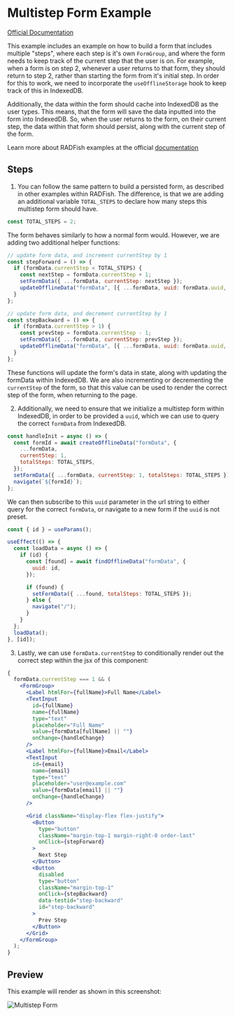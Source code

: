 # Multistep Form Example

[Official Documentation](https://nmfs-radfish.github.io/radfish/)

This example includes an example on how to build a form that includes multiple "steps", where each step is it's own `FormGroup`, and where the form needs to keep track of the current step that the user is on. For example, when a form is on step 2, whenever a user returns to that form, they should return to step 2, rather than starting the form from it's initial step. In order for this to work, we need to incorporate the `useOfflineStorage` hook to keep track of this in IndexedDB.

Additionally, the data within the form should cache into IndexedDB as the user types. This means, that the form will save the data inputted into the form into IndexedDB. So, when the user returns to the form, on their current step, the data within that form should persist, along with the current step of the form.

Learn more about RADFish examples at the official [documentation](https://nmfs-radfish.github.io/radfish/developer-documentation/examples-and-templates#examples)

## Steps

1. You can follow the same pattern to build a persisted form, as described in other examples within RADFish. The difference, is that we are adding an additional variable `TOTAL_STEPS` to declare how many steps this multistep form should have.

```jsx
const TOTAL_STEPS = 2;
```

The form behaves similarly to how a normal form would. However, we are adding two additional helper functions:

```jsx
// update form data, and increment currentStep by 1
const stepForward = () => {
  if (formData.currentStep < TOTAL_STEPS) {
    const nextStep = formData.currentStep + 1;
    setFormData({ ...formData, currentStep: nextStep });
    updateOfflineData("formData", [{ ...formData, uuid: formData.uuid, currentStep: nextStep }]);
  }
};

// update form data, and decrement currentStep by 1
const stepBackward = () => {
  if (formData.currentStep > 1) {
    const prevStep = formData.currentStep - 1;
    setFormData({ ...formData, currentStep: prevStep });
    updateOfflineData("formData", [{ ...formData, uuid: formData.uuid, currentStep: prevStep }]);
  }
};
```

These functions will update the form's data in state, along with updating the formData within IndexedDB. We are also incrementing or decrementing the `currentStep` of the form, so that this value can be used to render the correct step of the form, when returning to the page.

2. Additionally, we need to ensure that we initialize a multistep form within IndexedDB, in order to be provided a `uuid`, which we can use to query the correct `formData` from IndexedDB.

```jsx
const handleInit = async () => {
  const formId = await createOfflineData("formData", {
    ...formData,
    currentStep: 1,
    totalSteps: TOTAL_STEPS,
  });
  setFormData({ ...formData, currentStep: 1, totalSteps: TOTAL_STEPS });
  navigate(`${formId}`);
};
```

We can then subscribe to this `uuid` parameter in the url string to either query for the correct `formData`, or navigate to a new form if the `uuid` is not preset.

```jsx
const { id } = useParams();

useEffect(() => {
  const loadData = async () => {
    if (id) {
      const [found] = await findOfflineData("formData", {
        uuid: id,
      });

      if (found) {
        setFormData({ ...found, totalSteps: TOTAL_STEPS });
      } else {
        navigate("/");
      }
    }
  };
  loadData();
}, [id]);
```

3. Lastly, we can use `formData.currentStep` to conditionally render out the correct step within the jsx of this component:

```jsx
{
  formData.currentStep === 1 && (
    <FormGroup>
      <Label htmlFor={fullName}>Full Name</Label>
      <TextInput
        id={fullName}
        name={fullName}
        type="text"
        placeholder="Full Name"
        value={formData[fullName] || ""}
        onChange={handleChange}
      />
      <Label htmlFor={fullName}>Email</Label>
      <TextInput
        id={email}
        name={email}
        type="text"
        placeholder="user@example.com"
        value={formData[email] || ""}
        onChange={handleChange}
      />

      <Grid className="display-flex flex-justify">
        <Button
          type="button"
          className="margin-top-1 margin-right-0 order-last"
          onClick={stepForward}
        >
          Next Step
        </Button>
        <Button
          disabled
          type="button"
          className="margin-top-1"
          onClick={stepBackward}
          data-testid="step-backward"
          id="step-backward"
        >
          Prev Step
        </Button>
      </Grid>
    </FormGroup>
  );
}
```
## Preview
This example will render as shown in this screenshot:

![Multistep Form](./src/assets/multistep.png)
